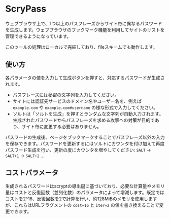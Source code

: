 # ScryPass
ウェブブラウザ上で、1つ以上のパスフレーズからサイト毎に異なるパスワードを生成します。ウェブブラウザのブックマーク機能を利用してサイトのリストを管理できるようになっています。

このツールの処理はローカルで完結しており、fileスキームでも動作します。

## 使い方
各パラメータの値を入力して生成ボタンを押すと、対応するパスワードが生成されます。

- パスフレーズには秘密の文字列を入力してください。
- サイトには認証先サービスのドメイン名やユーザー名を、例えば `example.com` や `example.com#username` の様な形式で入力してください。
- ソルトは「ソルトを生成」を押すとランダムな文字列が自動入力されます。生成されたパスワードからパスフレーズを求める攻撃への対策が目的であり、サイト毎に変更する必要はありません。

パスワードの生成後、ページをブックマークすることでパスフレーズ以外の入力を保存できます。パスワードを更新するにはソルトにカウンタを付け加えて再度パスワード生成を行い、更新の度にカウンタを増やしてください: `SALT` -> `SALT+1` -> `SALT+2` ...

## コストパラメータ
生成されるパスワードはscryptの導出鍵に基づいており、必要な計算量やメモリ量はコストと反復回数（並列化数）のパラメータによって増減します。既定ではコストを2^16、反復回数を2で計算を行い、約128MiBのメモリを使用しますが、これらはURLフラグメントの `cost=16` と `iter=2` の値を書き換えることで変更できます。
